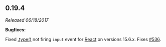 ## 0.19.4

_Released 06/18/2017_

**Bugfixes:**

Fixed [.type()](/api/commands/type) not firing `input` event for [React](https://reactjs.org/) on versions 15.6.x. Fixes [#536](https://github.com/cypress-io/cypress/issues/536).
